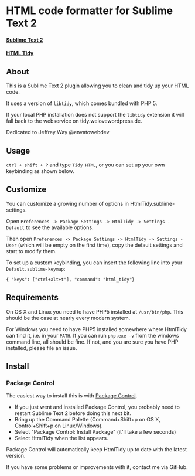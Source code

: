 # HTML code formatter for Sublime Text 2
#### [Sublime Text 2](http://www.sublimetext.com/2)
#### [HTML Tidy](http://tidy.sourceforge.net/)

## About
This is a Sublime Text 2 plugin allowing you to clean and tidy up your HTML code. 

It uses a version of `libtidy`, which comes bundled with PHP 5.

If your local PHP installation does not support the `libtidy` extension it will fall back to the webservice on tidy.welovewordpress.de.

Dedicated to Jeffrey Way @envatowebdev

## Usage
`ctrl + shift + P` and type `Tidy HTML`, or you can set up your own keybinding as shown below.

## Customize
You can customize a growing number of options in HtmlTidy.sublime-settings.

Open `Preferences -> Package Settings -> HtmlTidy -> Settings - Default` to see the available options.

Then open `Preferences -> Package Settings -> HtmlTidy -> Settings - User` (which will be empty on the first time), copy the default settings and start to modify them.

To set up a custom keybinding, you can insert the following line into your `Default.sublime-keymap`:

`{ "keys": ["ctrl+alt+t"], "command": "html_tidy"}`

## Requirements

On OS X and Linux you need to have PHP5 installed at `/usr/bin/php`. This should be the case at nearly every modern system.

For Windows you need to have PHP5 installed somewhere where HtmlTidy can find it, i.e. in your `PATH`. If you can run `php.exe -v` from the windows command line, all should be fine. If not, and you are sure you have PHP installed, please file an issue.

## Install

### Package Control

The easiest way to install this is with [Package Control](http://wbond.net/sublime\_packages/package\_control).

 * If you just went and installed Package Control, you probably need to restart Sublime Text 2 before doing this next bit.
 * Bring up the Command Palette (Command+Shift+p on OS X, Control+Shift+p on Linux/Windows).
 * Select "Package Control: Install Package" (it'll take a few seconds)
 * Select HtmlTidy when the list appears.

Package Control will automatically keep HtmlTidy up to date with the latest version.

If you have some problems or improvements with it, contact me via GitHub.
